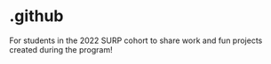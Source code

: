 # .github
For students in the 2022 SURP cohort to share work and fun projects created during the program!
